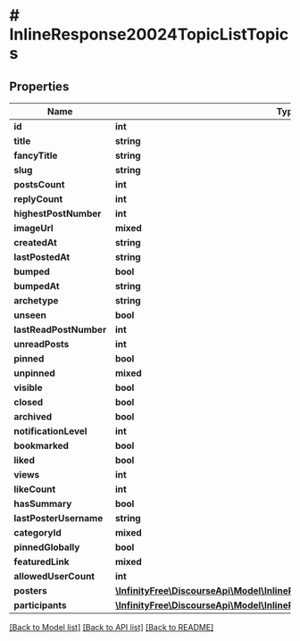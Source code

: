 # # InlineResponse20024TopicListTopics

## Properties

Name | Type | Description | Notes
------------ | ------------- | ------------- | -------------
**id** | **int** |  | [optional]
**title** | **string** |  | [optional]
**fancyTitle** | **string** |  | [optional]
**slug** | **string** |  | [optional]
**postsCount** | **int** |  | [optional]
**replyCount** | **int** |  | [optional]
**highestPostNumber** | **int** |  | [optional]
**imageUrl** | **mixed** |  | [optional]
**createdAt** | **string** |  | [optional]
**lastPostedAt** | **string** |  | [optional]
**bumped** | **bool** |  | [optional]
**bumpedAt** | **string** |  | [optional]
**archetype** | **string** |  | [optional]
**unseen** | **bool** |  | [optional]
**lastReadPostNumber** | **int** |  | [optional]
**unreadPosts** | **int** |  | [optional]
**pinned** | **bool** |  | [optional]
**unpinned** | **mixed** |  | [optional]
**visible** | **bool** |  | [optional]
**closed** | **bool** |  | [optional]
**archived** | **bool** |  | [optional]
**notificationLevel** | **int** |  | [optional]
**bookmarked** | **bool** |  | [optional]
**liked** | **bool** |  | [optional]
**views** | **int** |  | [optional]
**likeCount** | **int** |  | [optional]
**hasSummary** | **bool** |  | [optional]
**lastPosterUsername** | **string** |  | [optional]
**categoryId** | **mixed** |  | [optional]
**pinnedGlobally** | **bool** |  | [optional]
**featuredLink** | **mixed** |  | [optional]
**allowedUserCount** | **int** |  | [optional]
**posters** | [**\InfinityFree\DiscourseApi\Model\InlineResponse20024TopicListPosters[]**](InlineResponse20024TopicListPosters.md) |  | [optional]
**participants** | [**\InfinityFree\DiscourseApi\Model\InlineResponse20024TopicListParticipants[]**](InlineResponse20024TopicListParticipants.md) |  | [optional]

[[Back to Model list]](../../README.md#models) [[Back to API list]](../../README.md#endpoints) [[Back to README]](../../README.md)
